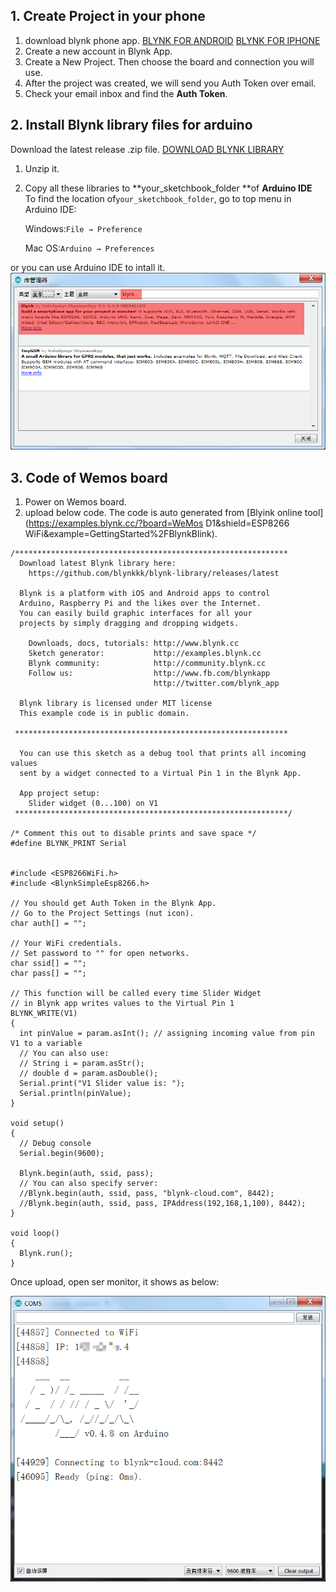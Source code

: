 ## 1. Create Project in your phone

1. download blynk phone app.
   [BLYNK FOR ANDROID](https://play.google.com/store/apps/details?id=cc.blynk)
   [BLYNK FOR IPHONE](https://itunes.apple.com/us/app/blynk-control-arduino-raspberry/id808760481?ls=1&mt=8)
2. Create a new account in Blynk App.
3. Create a New Project. Then choose the board and connection you will use.
4. After the project was created, we will send you Auth Token over email.
5. Check your email inbox and find the **Auth Token**.

## 2. Install Blynk library files for arduino

Download the latest release .zip file. [DOWNLOAD BLYNK LIBRARY](#)

1. Unzip it. 
2. Copy all these libraries to **your\_sketchbook\_folder **of **Arduino IDE**  
   To find the location of`your_sketchbook_folder`, go to top menu in Arduino IDE:

   Windows:`File → Preference`

   Mac OS:`Arduino → Preferences`

or you can use Arduino IDE to intall it.![](/assets/bylnk_lib_install.png)

## 3. Code of Wemos board

1. Power on Wemos board.
2. upload below code. The code is auto generated from [Blyink online tool](https://examples.blynk.cc/?board=WeMos D1&shield=ESP8266 WiFi&example=GettingStarted%2FBlynkBlink).

```
/*************************************************************
  Download latest Blynk library here:
    https://github.com/blynkkk/blynk-library/releases/latest

  Blynk is a platform with iOS and Android apps to control
  Arduino, Raspberry Pi and the likes over the Internet.
  You can easily build graphic interfaces for all your
  projects by simply dragging and dropping widgets.

    Downloads, docs, tutorials: http://www.blynk.cc
    Sketch generator:           http://examples.blynk.cc
    Blynk community:            http://community.blynk.cc
    Follow us:                  http://www.fb.com/blynkapp
                                http://twitter.com/blynk_app

  Blynk library is licensed under MIT license
  This example code is in public domain.

 *************************************************************

  You can use this sketch as a debug tool that prints all incoming values
  sent by a widget connected to a Virtual Pin 1 in the Blynk App.

  App project setup:
    Slider widget (0...100) on V1
 *************************************************************/

/* Comment this out to disable prints and save space */
#define BLYNK_PRINT Serial


#include <ESP8266WiFi.h>
#include <BlynkSimpleEsp8266.h>

// You should get Auth Token in the Blynk App.
// Go to the Project Settings (nut icon).
char auth[] = "";

// Your WiFi credentials.
// Set password to "" for open networks.
char ssid[] = "";
char pass[] = "";

// This function will be called every time Slider Widget
// in Blynk app writes values to the Virtual Pin 1
BLYNK_WRITE(V1)
{
  int pinValue = param.asInt(); // assigning incoming value from pin V1 to a variable
  // You can also use:
  // String i = param.asStr();
  // double d = param.asDouble();
  Serial.print("V1 Slider value is: ");
  Serial.println(pinValue);
}

void setup()
{
  // Debug console
  Serial.begin(9600);

  Blynk.begin(auth, ssid, pass);
  // You can also specify server:
  //Blynk.begin(auth, ssid, pass, "blynk-cloud.com", 8442);
  //Blynk.begin(auth, ssid, pass, IPAddress(192,168,1,100), 8442);
}

void loop()
{
  Blynk.run();
}
```

Once upload, open ser monitor, it shows as below:

![](/assets/blynk_out.png)

